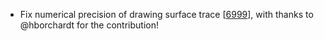  - Fix numerical precision of drawing surface trace [[6999](https://github.com/plotly/plotly.js/pull/6999)],
   with thanks to @hborchardt for the contribution!